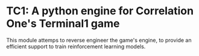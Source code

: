 # TC1: A python engine for Correlation One's Terminal1 game

This module attemps to reverse engineer the game's engine, to provide an efficient support to train reinforcement learning models.

